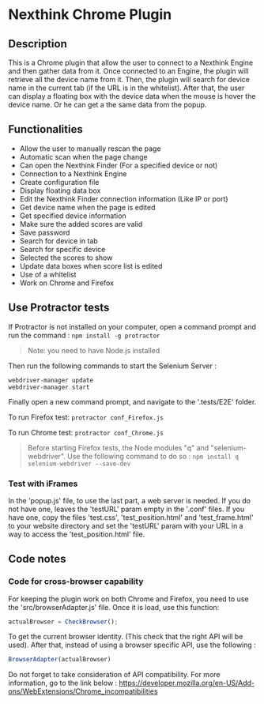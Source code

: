 # Nexthink Chrome Plugin
## Description
This is a Chrome plugin that allow the user to connect to a Nexthink Engine and then
gather data from it.
Once connected to an Engine, the plugin will retrieve all the device name from it.
Then, the plugin will search for device name in the current tab (if the URL is in the whitelist).
After that, the user can display a floating box with the device data when the mouse
is hover the device name. Or he can get a the same data from the popup.

## Functionalities
 - Allow the user to manually rescan the page
 - Automatic scan when the page change
 - Can open the Nexthink Finder (For a specified device or not)
 - Connection to a Nexthink Engine
 - Create configuration file
 - Display floating data box
 - Edit the Nexthink Finder connection information (Like IP or port)
 - Get device name when the page is edited
 - Get specified device information
 - Make sure the added scores are valid
 - Save password
 - Search for device in tab
 - Search for specific device
 - Selected the scores to show
 - Update data boxes when score list is edited
 - Use of a whitelist
 - Work on Chrome and Firefox

## Use Protractor tests
If Protractor is not installed on your computer, open a command prompt and
run the command : `npm install -g protractor`
> Note: you need to have Node.js installed

Then run the following commands to start the Selenium Server :
```
webdriver-manager update
webdriver-manager start
```

Finally open a new command prompt, and navigate to the '.tests/E2E' folder.

To run Firefox test: `protractor conf_Firefox.js`

To run Chrome test: `protractor conf_Chrome.js`
> Before starting Firefox tests, the Node modules "q" and "selenium-webdriver".
> Use the following command to do so :
> `npm install q selenium-webdriver --save-dev`

### Test with iFrames
In the 'popup.js' file, to use the last part, a web server is needed.
If you do not have one, leaves the 'testURL' param empty in the '.conf' files.
If you have one, copy the files 'test.css', 'test_position.html' and 'test_frame.html'
to your website directory and set the 'testURL' param with your URL in a way
to access the 'test_position.html' file.

## Code notes
### Code for cross-browser capability
For keeping the plugin work on both Chrome and Firefox,
you need to use the 'src/browserAdapter.js' file.
Once it is load, use this function:
```javascript
actualBrowser = CheckBrowser();
```
To get the current browser identity. (This check that the right API will be used).
After that, instead of using a browser specific API, use the following :
```javascript
BrowserAdapter(actualBrowser)
```

Do not forget to take consideration of API compatibility.
For more information, go to the link below :
https://developer.mozilla.org/en-US/Add-ons/WebExtensions/Chrome_incompatibilities
